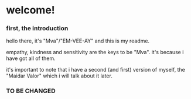 # welcome!
### first, the introduction
hello there, it's "Mva"/"EM-VEE-AY" and this is my readme.

empathy, kindness and sensitivity are the keys to be "Mva". it's because i have got all of them.

it's important to note that i have a second (and first) version of myself, the "Maidar Valor" which i will talk about it later.
### TO BE CHANGED
<!--
- 🔭 I’m currently working on ...
- 🌱 I’m currently learning ...
- 👯 I’m looking to collaborate on ...
- 🤔 I’m looking for help with ...
- 💬 Ask me about ...
- 📫 How to reach me: ...
- 😄 Pronouns: ...
- ⚡ Fun fact: ...
--!>
